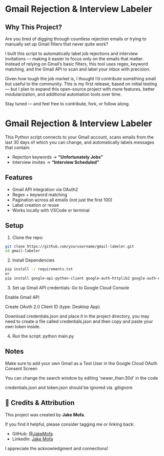 # Gmail Rejection & Interview Labeler

## Why This Project?
Are you tired of digging through countless rejection emails or trying to manually set up Gmail filters that never quite work?

I built this script to automatically label job rejections and interview invitations — making it easier to focus only on the emails that matter. Instead of relying on Gmail’s basic filters, this tool uses regex, keyword matching, and the Gmail API to scan and label your inbox with precision.

Given how tough the job market is, I thought I’d contribute something small but useful to the community. This is my first release, based on initial testing — but I plan to expand this open-source project with more features, better modularization, and additional automation tools over time.

Stay tuned — and feel free to contribute, fork, or follow along.




# Gmail Rejection & Interview Labeler

This Python script connects to your Gmail account, scans emails from the last 30 days of which you can change, and automatically labels messages that contain:

- Rejection keywords → **“Unfortunately Jobs”**
- Interview invites → **“Interview Scheduled”**

## Features

- Gmail API integration via OAuth2
-  Regex + keyword matching
-  Pagination across all emails (not just the first 100)
-  Label creation or reuse
-  Works locally with VSCode or terminal

## Setup

1. Clone the repo:



```bash
git clone https://github.com/yourusername/gmail-labeler.git
cd gmail-labeler 
```

2. Install Dependencies
``` bash
pip install -r requirements.txt
or
pip install google-api-python-client google-auth-httplib2 google-auth-oauthlib beautifulsoup4
```

3. Set up Gmail API credentials:
Go to Google Cloud Console

Enable Gmail API

Create OAuth 2.0 Client ID (type: Desktop App)

Download credentials.json and place it in the project directory, you may need to create a file called credentials.json and then copy and paste your own token inside.

4. Run the script:
python main.py

## Notes
Make sure to add your own Gmail as a Test User in the Google Cloud OAuth Consent Screen

You can change the search window by editing 'newer_than:30d' in the code

credentials.json and token.json should be ignored via .gitignore




## 🙌 Credits & Attribution

This project was created by **Jake Mofa**.

If you find it helpful, please consider tagging me or linking back:
- GitHub: [@JakeMofa](https://github.com/JakeMofa)
- LinkedIn: [Jake Mofa](https://www.linkedin.com/in/jakemofa)

I appreciate the acknowledgment and connections!